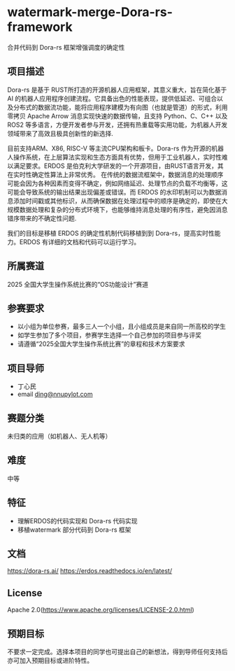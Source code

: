 # watermark-merge-Dora-rs-framework
合并代码到 Dora-rs 框架增强调度的确定性

## 项目描述

Dora-rs 是基于 RUST所打造的开源机器人应用框架，其意义重大，旨在简化基于 AI 的机器人应用程序创建流程。它具备出色的性能表现，提供低延迟、可组合以及分布式的数据流功能，能将应用程序建模为有向图（也就是管道）的形式，利用零拷贝 Apache Arrow 消息实现快速的数据传输，且支持 Python、C、C++ 以及 ROS2 等多语言，方便开发者参与开发，还拥有热重载等实用功能，为机器人开发领域带来了高效且极具创新性的新选择.  

目前支持ARM、X86, RISC-V 等主流CPU架构和板卡。Dora-rs 作为开源的机器人操作系统，在上层算法实现和生态方面具有优势，但用于工业机器人，实时性难以满足要求。ERDOS 是伯克利大学研发的一个开源项目，由RUST语言开发，其在实时性确定性算法上非常优秀。 在传统的数据流框架中，数据消息的处理顺序可能会因为各种因素而变得不确定，例如网络延迟、处理节点的负载不均衡等，这可能会导致系统的输出结果出现偏差或错误。而 ERDOS 的水印机制可以为数据消息添加时间戳或其他标识，从而确保数据在处理过程中的顺序是确定的，即使在大规模数据处理和复杂的分布式环境下，也能够维持消息处理的有序性，避免因消息错序带来的不确定性问题.

我们的目标是移植 ERDOS 的确定性机制代码移植到到 Dora-rs，提高实时性能力。ERDOS 有详细的文档和代码可以运行学习。

## 所属赛道

2025 全国大学生操作系统比赛的“OS功能设计”赛道

## 参赛要求

- 以小组为单位参赛，最多三人一个小组，且小组成员是来自同一所高校的学生
- 如学生参加了多个项目，参赛学生选择一个自己参加的项目参与评奖
- 请遵循“2025全国大学生操作系统比赛”的章程和技术方案要求


## 项目导师

- 丁心民
- email ding@nnupylot.com

## 赛题分类
未归类的应用（如机器人、无人机等）

## 难度
中等

## 特征
- 理解ERDOS的代码实现和 Dora-rs 代码实现
- 移植watermark 部分代码到 Dora-rs 框架

## 文档
https://dora-rs.ai/
https://erdos.readthedocs.io/en/latest/

## License

Apache 2.0(https://www.apache.org/licenses/LICENSE-2.0.html)

## 预期目标

不要求一定完成。选择本项目的同学也可提出自己的新想法，得到导师任何支持后亦可加入预期目标或进阶特性。
